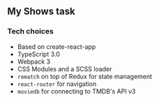 ## My Shows task

### Tech choices

- Based on create-react-app
- TypeScript 3.0
- Webpack 3
- CSS Modules and a SCSS loader
- `rematch` on top of Redux for state management
- `react-router` for navigation
- `moviedb` for connecting to TMDB's API v3